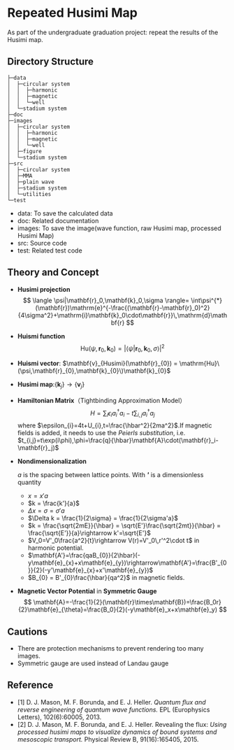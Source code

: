 # Repeated Husimi Map

As part of the undergraduate graduation project: repeat the results of the Husimi map.

## Directory Structure

    ├─data
    │  ├─circular system
    │  │  ├─harmonic
    │  │  ├─magnetic
    │  │  └─well
    │  └─stadium system
    ├─doc
    ├─images
    │  ├─circular system
    │  │  ├─harmonic
    │  │  ├─magnetic
    │  │  └─well
    │  ├─figure
    │  └─stadium system
    ├─src
    │  ├─circular system
    │  ├─MMA
    │  ├─plain wave
    │  ├─stadium system
    │  └─utilities
    └─test

- data: To save the calculated data
- doc: Related documentation
- images: To save the image(wave function, raw Husimi map, processed Husimi Map)
- src: Source code
- test: Related test code

## Theory and Concept

- **Husimi projection**
  $$
   \langle \psi|\mathbf{r}_0,\mathbf{k}_0,\sigma \rangle= \int\psi^{*}(\mathbf{r})\mathrm{e}^{-\frac{(\mathbf{r}-\mathbf{r}_0)^2}{4\sigma^2}+\mathrm{i}\mathbf{k}_0\cdot\mathbf{r}}\,\mathrm{d}\mathbf{r}
  $$

- **Huismi function**
  $$
    \mathrm{Hu}(\psi,\mathbf{r}_0,\mathbf{k}_0)=|\langle \psi|\mathbf{r}_0,\mathbf{k}_0,\sigma \rangle|^2
  $$
- **Huismi vector**: $\mathbf{v}_{Husimi}(\mathbf{r}_{0}) = \mathrm{Hu}\(\psi,\mathbf{r}_{0},\mathbf{k}_{0}\)\mathbf{k}_{0}$
- **Husimi map**:$\{\mathbf{k}_{j}\}\rightarrow\{\mathbf{v}_{j}\}$

- **Hamiltonian Matrix**（Tightbinding Approximation Model）
    $$
    H = \sum_{i} \epsilon_{i}a_{i}^{\dagger}a_{i}-t\sum_{i,j}a_{i}^{\dagger}a_{j}
    $$
    where $\epsilon_{i}=4t+U_{i},t=\frac{\hbar^2}{2ma^2}$.If magnetic fields is added, it needs to use the *Peierls substitution*, i.e. $t_{i,j}=t\exp(i\phi),\phi=\frac{q}{\hbar}\mathbf{A}\cdot(\mathbf{r}_i-\mathbf{r}_j)$

- **Nondimensionalization**
  
  $a$ is the spacing between lattice points. With ***'*** is a dimensionless quantity
  - $x = x'a$
  - $k = \frac{k'}{a}$
  - $\Delta x = \sigma = \sigma'a$
  - $\Delta k = \frac{1}{2\sigma} = \frac{1}{2\sigma'a}$
  - $k = \frac{\sqrt{2mE}}{\hbar} = \sqrt{E'}\frac{\sqrt{2mt}}{\hbar} = \frac{\sqrt{E'}}{a}\rightarrow k'=\sqrt{E'}$
  - $V_0=V'_0\frac{a^2}{t}\rightarrow V(r)=V'_0\,r'^2\cdot t$ in harmonic potential.
  - $\mathbf{A'}=\frac{qaB_{0}}{2\hbar}(-y\mathbf{e}_{x}+x\mathbf{e}_{y})\rightarrow\mathbf{A'}=\frac{B'_{0}}{2}(-y'\mathbf{e}_{x}+x'\mathbf{e}_{y})$
  - $B_{0} = B'_{0}\frac{\hbar}{qa^2}$ in magnetic fields.

- **Magnetic Vector Potential** in **Symmetric Gauge**
  $$
  \mathbf{A}=-\frac{1}{2}(\mathbf{r}\times\mathbf{B})=\frac{B_0r}{2}\mathbf{e}_{\theta}=\frac{B_0}{2}(-y\mathbf{e}_x+x\mathbf{e}_y)
  $$

## Cautions

- There are protection mechanisms to prevent rendering too many images.
- Symmetric gauge are used instead of Landau gauge

## Reference

- [1] D. J. Mason, M. F. Borunda, and E. J. Heller. *Quantum flux and reverse engineering of quantum wave functions.* EPL (Europhysics Letters), 102(6):60005, 2013.
- [2] D. J. Mason, M. F. Borunda, and E. J. Heller. Revealing the flux: *Using processed husimi maps to visualize dynamics of bound systems and mesoscopic transport.* Physical Review B, 91(16):165405, 2015.
